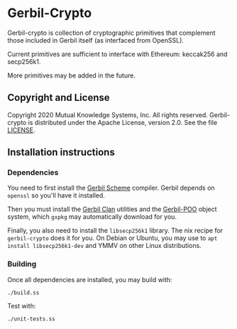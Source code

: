 # Gerbil-Crypto

Gerbil-crypto is collection of cryptographic primitives that complement
those included in Gerbil itself (as interfaced from OpenSSL).

Current primitives are sufficient to interface with Ethereum: keccak256 and secp256k1.

More primitives may be added in the future.

## Copyright and License

Copyright 2020 Mutual Knowledge Systems, Inc. All rights reserved.
Gerbil-crypto is distributed under the Apache License, version 2.0. See the file [LICENSE](LICENSE).

## Installation instructions

### Dependencies

You need to first install the [Gerbil Scheme](https://cons.io) compiler.
Gerbil depends on `openssl` so you'll have it installed.

Then you must install the [Gerbil Clan](https://github.com/fare/gerbil-utils) utilities
and the [Gerbil-POO](https://github.com/fare/gerbil-poo) object system,
which `gxpkg` may automatically download for you.

Finally, you also need to install the `libsecp256k1` library.
The nix recipe for `gerbil-crypto` does it for you.
On Debian or Ubuntu, you may use to `apt install libsecp256k1-dev`
and YMMV on other Linux distributions.

### Building

Once all dependencies are installed, you may build with:

    ./build.ss

Test with:

    ./unit-tests.ss

